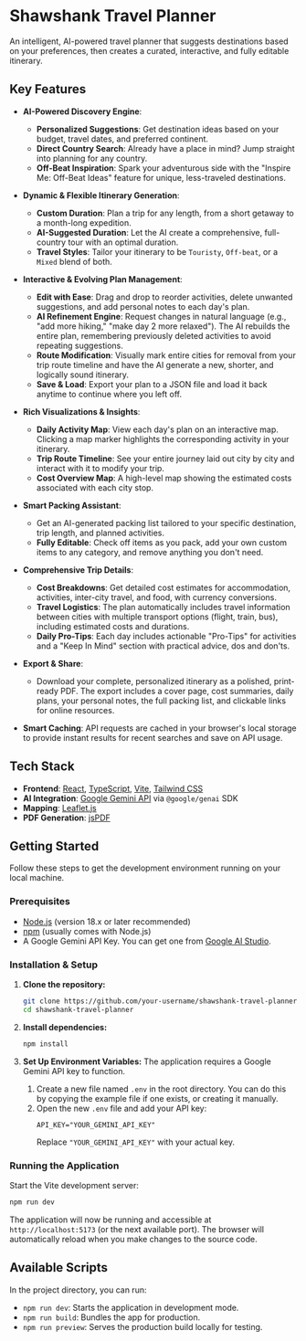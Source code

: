 # Shawshank Travel Planner

An intelligent, AI-powered travel planner that suggests destinations based on your preferences, then creates a curated, interactive, and fully editable itinerary.

<!-- Placeholder for a screenshot or GIF of the app in action -->
<!-- ![Shawshank Travel Planner Demo](link-to-your-screenshot.png) -->

## Key Features

-   **AI-Powered Discovery Engine**:
    -   **Personalized Suggestions**: Get destination ideas based on your budget, travel dates, and preferred continent.
    -   **Direct Country Search**: Already have a place in mind? Jump straight into planning for any country.
    -   **Off-Beat Inspiration**: Spark your adventurous side with the "Inspire Me: Off-Beat Ideas" feature for unique, less-traveled destinations.

-   **Dynamic & Flexible Itinerary Generation**:
    -   **Custom Duration**: Plan a trip for any length, from a short getaway to a month-long expedition.
    -   **AI-Suggested Duration**: Let the AI create a comprehensive, full-country tour with an optimal duration.
    -   **Travel Styles**: Tailor your itinerary to be `Touristy`, `Off-beat`, or a `Mixed` blend of both.

-   **Interactive & Evolving Plan Management**:
    -   **Edit with Ease**: Drag and drop to reorder activities, delete unwanted suggestions, and add personal notes to each day's plan.
    -   **AI Refinement Engine**: Request changes in natural language (e.g., "add more hiking," "make day 2 more relaxed"). The AI rebuilds the entire plan, remembering previously deleted activities to avoid repeating suggestions.
    -   **Route Modification**: Visually mark entire cities for removal from your trip route timeline and have the AI generate a new, shorter, and logically sound itinerary.
    -   **Save & Load**: Export your plan to a JSON file and load it back anytime to continue where you left off.

-   **Rich Visualizations & Insights**:
    -   **Daily Activity Map**: View each day's plan on an interactive map. Clicking a map marker highlights the corresponding activity in your itinerary.
    -   **Trip Route Timeline**: See your entire journey laid out city by city and interact with it to modify your trip.
    -   **Cost Overview Map**: A high-level map showing the estimated costs associated with each city stop.

-   **Smart Packing Assistant**:
    -   Get an AI-generated packing list tailored to your specific destination, trip length, and planned activities.
    -   **Fully Editable**: Check off items as you pack, add your own custom items to any category, and remove anything you don't need.

-   **Comprehensive Trip Details**:
    -   **Cost Breakdowns**: Get detailed cost estimates for accommodation, activities, inter-city travel, and food, with currency conversions.
    -   **Travel Logistics**: The plan automatically includes travel information between cities with multiple transport options (flight, train, bus), including estimated costs and durations.
    -   **Daily Pro-Tips**: Each day includes actionable "Pro-Tips" for activities and a "Keep In Mind" section with practical advice, dos and don'ts.

-   **Export & Share**:
    -   Download your complete, personalized itinerary as a polished, print-ready PDF. The export includes a cover page, cost summaries, daily plans, your personal notes, the full packing list, and clickable links for online resources.

-   **Smart Caching**: API requests are cached in your browser's local storage to provide instant results for recent searches and save on API usage.


## Tech Stack

-   **Frontend**: [React](https://reactjs.org/), [TypeScript](https://www.typescriptlang.org/), [Vite](https://vitejs.dev/), [Tailwind CSS](https://tailwindcss.com/)
-   **AI Integration**: [Google Gemini API](https://ai.google.dev/) via `@google/genai` SDK
-   **Mapping**: [Leaflet.js](https://leafletjs.com/)
-   **PDF Generation**: [jsPDF](https://github.com/parallax/jsPDF)

## Getting Started

Follow these steps to get the development environment running on your local machine.

### Prerequisites

-   [Node.js](https://nodejs.org/) (version 18.x or later recommended)
-   [npm](https://www.npmjs.com/) (usually comes with Node.js)
-   A Google Gemini API Key. You can get one from [Google AI Studio](https://aistudio.google.com/app/apikey).

### Installation & Setup

1.  **Clone the repository:**
    ```bash
    git clone https://github.com/your-username/shawshank-travel-planner.git
    cd shawshank-travel-planner
    ```

2.  **Install dependencies:**
    ```bash
    npm install
    ```

3.  **Set Up Environment Variables:**
    The application requires a Google Gemini API key to function.
    1.  Create a new file named `.env` in the root directory. You can do this by copying the example file if one exists, or creating it manually.
    2.  Open the new `.env` file and add your API key:
        ```
        API_KEY="YOUR_GEMINI_API_KEY"
        ```
        Replace `"YOUR_GEMINI_API_KEY"` with your actual key.

### Running the Application

Start the Vite development server:

```bash
npm run dev
```

The application will now be running and accessible at `http://localhost:5173` (or the next available port). The browser will automatically reload when you make changes to the source code.

## Available Scripts

In the project directory, you can run:

-   `npm run dev`: Starts the application in development mode.
-   `npm run build`: Bundles the app for production.
-   `npm run preview`: Serves the production build locally for testing.
